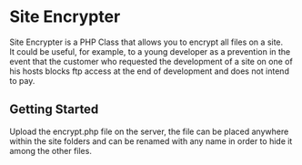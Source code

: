 # Site Encrypter
Site Encrypter is a PHP Class that allows you to encrypt all files on a site.<br>
It could be useful, for example, to a young developer as a prevention in the event that the customer who requested the development of a site on one of his hosts blocks ftp access at the end of development and does not intend to pay.

## Getting Started
Upload the encrypt.php file on the server, the file can be placed anywhere within the site folders and can be renamed with any name in order to hide it among the other files.